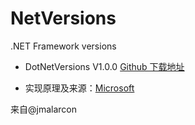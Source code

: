 # NetVersions
.NET Framework versions
- DotNetVersions V1.0.0 [Github 下载地址](https://github.com/jmalarcon/DotNetVersions/releases/tag/v1.0.0)

- 实现原理及来源：[Microsoft](https://docs.microsoft.com/en-us/dotnet/framework/migration-guide/how-to-determine-which-versions-are-installed)


来自@jmalarcon




